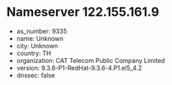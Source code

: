# Nameserver 122.155.161.9

* as_number: 9335
* name: Unknown
* city: Unknown
* country: TH
* organization: CAT Telecom Public Company Limited
* version: 9.3.6-P1-RedHat-9.3.6-4.P1.el5_4.2
* dnssec: false
